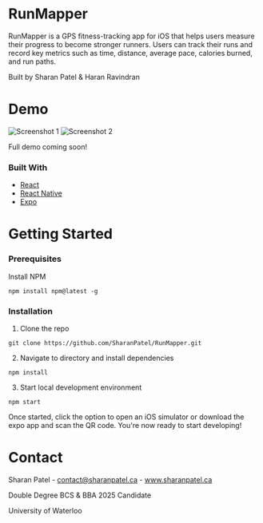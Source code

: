 # RunMapper

RunMapper is a GPS fitness-tracking app for iOS that helps users measure their progress to become stronger runners. Users can track their runs and record key metrics such as time, distance, average pace, calories burned, and run paths.

Built by Sharan Patel & Haran Ravindran

# Demo
![Screenshot 1](https://user-images.githubusercontent.com/65983320/130494170-bc0e2ebe-e686-4dbe-b765-0585d4917f16.png)
![Screenshot 2](https://user-images.githubusercontent.com/65983320/130494178-407a7af1-fdff-4177-be87-e02ebec0c9ef.png)

Full demo coming soon!

### Built With
- [React](https://reactjs.org/docs/getting-started.html)
- [React Native](https://reactnative.dev/docs/getting-started)
- [Expo](https://docs.expo.dev/)

# Getting Started
### Prerequisites
Install NPM
```
npm install npm@latest -g
```
### Installation
1. Clone the repo
```
git clone https://github.com/SharanPatel/RunMapper.git
```
2. Navigate to directory and install dependencies
```
npm install
```
3. Start local development environment
```
npm start
```
Once started, click the option to open an iOS simulator or download the expo app and scan the QR code. You're now ready to start developing!

# Contact

Sharan Patel - contact@sharanpatel.ca - www.sharanpatel.ca

Double Degree BCS & BBA 2025 Candidate

University of Waterloo
